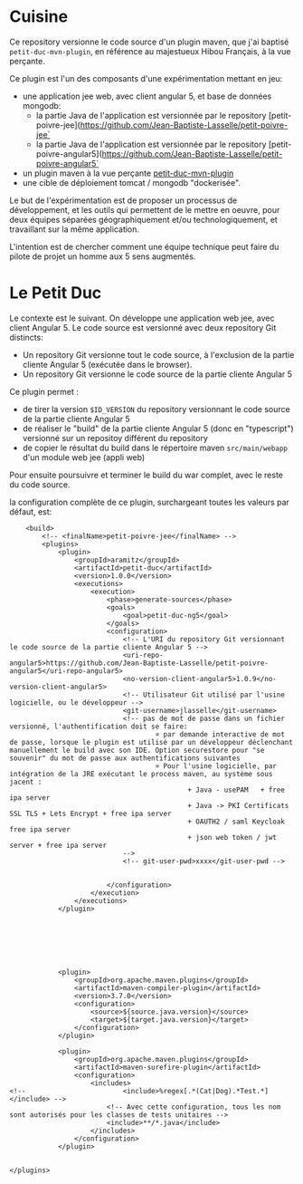 # Cuisine

Ce repository versionne le code source d'un plugin maven, que j'ai baptisé `petit-duc-mvn-plugin`, en 
référence au majestueux Hibou Français, à la vue perçante.


Ce plugin est l'un des composants d'une expérimentation mettant en jeu:
* une application jee web, avec client angular 5, et base de données mongodb:
  * la partie Java de l'application est versionnée par le repository [petit-poivre-jee](https://github.com/Jean-Baptiste-Lasselle/petit-poivre-jee`
  * la partie Java de l'application est versionnée par le repository [petit-poivre-angular5](https://github.com/Jean-Baptiste-Lasselle/petit-poivre-angular5`
* un plugin maven à la vue perçante [petit-duc-mvn-plugin](https://github.com/Jean-Baptiste-Lasselle/petit-duc-mvn-plugin)
* une cible de déploiement tomcat / mongodb "dockerisée".


Le but de l'expérimentation est de proposer un processus de développement, et les outils qui permettent de le mettre en oeuvre, pour deux 
équipes séparées géographiquement et/ou technologiquement, et travaillant sur la même application.

L'intention est de chercher comment une équipe technique peut faire du pilote de projet 
un homme aux 5 sens augmentés.


# Le Petit Duc

Le contexte est le suivant.
On développe une application web jee, avec client Angular 5. Le code source est versionné avec deux repository Git distincts:
* Un repository Git versionne tout le code source, à l'exclusion de la partie cliente Angular 5 (exécutée dans le browser).
* Un repository Git versionne le code source de la partie cliente Angular 5

Ce plugin permet :
* de tirer la version `$ID_VERSION` du repository versionnant le code source de la partie cliente Angular 5
* de réaliser le "build" de la partie cliente Angular 5 (donc en "typescript") versionné sur un repositoy différent du repository
* de copier le résultat du build dans le répertoire maven `src/main/webapp` d'un module web jee (appli web)

Pour ensuite poursuivre et terminer le build du war complet, avec le reste du code source.

la configuration complète de ce plugin, surchargeant toutes les valeurs par défaut, est:
```
	<build>
		<!-- <finalName>petit-poivre-jee</finalName> -->
		<plugins>
			<plugin>
				<groupId>aramitz</groupId>
				<artifactId>petit-duc</artifactId>
				<version>1.0.0</version>
				<executions>
					<execution>
						<phase>generate-sources</phase>
						<goals>
							<goal>petit-duc-ng5</goal>
						</goals>
						<configuration>
							<!-- L'URI du repository Git versionnant le code source de la partie cliente Angular 5 -->
							<uri-repo-angular5>https://github.com/Jean-Baptiste-Lasselle/petit-poivre-angular5</uri-repo-angular5>
							<no-version-client-angular5>1.0.9</no-version-client-angular5>
							<!-- Utilisateur Git utilisé par l'usine logicielle, ou le développeur -->
							<git-username>jlasselle</git-username>
							<!-- pas de mot de passe dans un fichier versionné, l'authentification doit se faire:
									¤ par demande interactive de mot de passe, lorsque le plugin est utilisé par un développeur déclenchant manuellement le build avec son IDE. Option securestore pour "se souvenir" du mot de passe aux authentifications suivantes
									¤ Pour l'usine logicielle, par intégration de la JRE exécutant le process maven, au système sous jacent :
											+ Java - usePAM   + free ipa server
											+ Java -> PKI Certificats SSL TLS + Lets Encrypt + free ipa server   
											+ OAUTH2 / saml Keycloak free ipa server   
											+ json web token / jwt server + free ipa server
							-->
							<!-- git-user-pwd>xxxx</git-user-pwd -->


						</configuration>
					</execution>
				</executions>
			</plugin>

			
			
			
			
			
			
			<plugin>
				<groupId>org.apache.maven.plugins</groupId>
				<artifactId>maven-compiler-plugin</artifactId>
				<version>3.7.0</version>
				<configuration>
					<source>${source.java.version}</source>
					<target>${target.java.version}</target>
				</configuration>
			</plugin>

			<plugin>
				<groupId>org.apache.maven.plugins</groupId>
				<artifactId>maven-surefire-plugin</artifactId>
				<configuration>
					<includes>
<!-- 						<include>%regex[.*(Cat|Dog).*Test.*]</include> -->
						<!-- Avec cette configuration, tous les nom sont autorisés pour les classes de tests unitaires -->
						<include>**/*.java</include>
					</includes>
				</configuration>
			</plugin>


</plugins>
```









